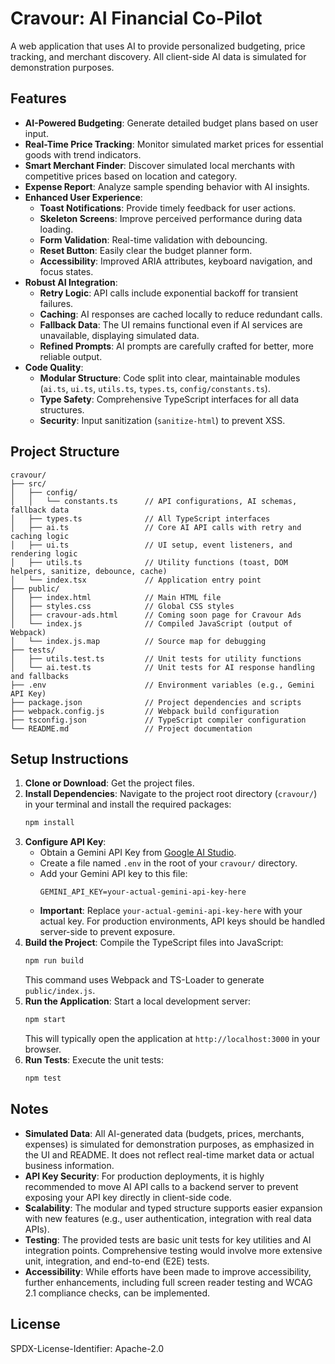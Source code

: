 # Cravour: AI Financial Co-Pilot

A web application that uses AI to provide personalized budgeting, price tracking, and merchant discovery. All client-side AI data is simulated for demonstration purposes.

## Features

-   **AI-Powered Budgeting**: Generate detailed budget plans based on user input.
-   **Real-Time Price Tracking**: Monitor simulated market prices for essential goods with trend indicators.
-   **Smart Merchant Finder**: Discover simulated local merchants with competitive prices based on location and category.
-   **Expense Report**: Analyze sample spending behavior with AI insights.
-   **Enhanced User Experience**:
    -   **Toast Notifications**: Provide timely feedback for user actions.
    -   **Skeleton Screens**: Improve perceived performance during data loading.
    -   **Form Validation**: Real-time validation with debouncing.
    -   **Reset Button**: Easily clear the budget planner form.
    -   **Accessibility**: Improved ARIA attributes, keyboard navigation, and focus states.
-   **Robust AI Integration**:
    -   **Retry Logic**: API calls include exponential backoff for transient failures.
    -   **Caching**: AI responses are cached locally to reduce redundant calls.
    -   **Fallback Data**: The UI remains functional even if AI services are unavailable, displaying simulated data.
    -   **Refined Prompts**: AI prompts are carefully crafted for better, more reliable output.
-   **Code Quality**:
    -   **Modular Structure**: Code split into clear, maintainable modules (`ai.ts`, `ui.ts`, `utils.ts`, `types.ts`, `config/constants.ts`).
    -   **Type Safety**: Comprehensive TypeScript interfaces for all data structures.
    -   **Security**: Input sanitization (`sanitize-html`) to prevent XSS.

## Project Structure

```
cravour/
├── src/
│   ├── config/
│   │   └── constants.ts      // API configurations, AI schemas, fallback data
│   ├── types.ts              // All TypeScript interfaces
│   ├── ai.ts                 // Core AI API calls with retry and caching logic
│   ├── ui.ts                 // UI setup, event listeners, and rendering logic
│   ├── utils.ts              // Utility functions (toast, DOM helpers, sanitize, debounce, cache)
│   └── index.tsx             // Application entry point
├── public/
│   ├── index.html            // Main HTML file
│   ├── styles.css            // Global CSS styles
│   ├── cravour-ads.html      // Coming soon page for Cravour Ads
│   └── index.js              // Compiled JavaScript (output of Webpack)
│   └── index.js.map          // Source map for debugging
├── tests/
│   ├── utils.test.ts         // Unit tests for utility functions
│   └── ai.test.ts            // Unit tests for AI response handling and fallbacks
├── .env                      // Environment variables (e.g., Gemini API Key)
├── package.json              // Project dependencies and scripts
├── webpack.config.js         // Webpack build configuration
├── tsconfig.json             // TypeScript compiler configuration
└── README.md                 // Project documentation
```

## Setup Instructions

1.  **Clone or Download**: Get the project files.
2.  **Install Dependencies**: Navigate to the project root directory (`cravour/`) in your terminal and install the required packages:
    ```bash
    npm install
    ```
3.  **Configure API Key**:
    *   Obtain a Gemini API Key from [Google AI Studio](https://aistudio.google.com/app/apikey).
    *   Create a file named `.env` in the root of your `cravour/` directory.
    *   Add your Gemini API key to this file:
        ```dotenv
        GEMINI_API_KEY=your-actual-gemini-api-key-here
        ```
    *   **Important**: Replace `your-actual-gemini-api-key-here` with your actual key. For production environments, API keys should be handled server-side to prevent exposure.
4.  **Build the Project**: Compile the TypeScript files into JavaScript:
    ```bash
    npm run build
    ```
    This command uses Webpack and TS-Loader to generate `public/index.js`.
5.  **Run the Application**: Start a local development server:
    ```bash
    npm start
    ```
    This will typically open the application at `http://localhost:3000` in your browser.
6.  **Run Tests**: Execute the unit tests:
    ```bash
    npm test
    ```

## Notes

-   **Simulated Data**: All AI-generated data (budgets, prices, merchants, expenses) is simulated for demonstration purposes, as emphasized in the UI and README. It does not reflect real-time market data or actual business information.
-   **API Key Security**: For production deployments, it is highly recommended to move AI API calls to a backend server to prevent exposing your API key directly in client-side code.
-   **Scalability**: The modular and typed structure supports easier expansion with new features (e.g., user authentication, integration with real data APIs).
-   **Testing**: The provided tests are basic unit tests for key utilities and AI integration points. Comprehensive testing would involve more extensive unit, integration, and end-to-end (E2E) tests.
-   **Accessibility**: While efforts have been made to improve accessibility, further enhancements, including full screen reader testing and WCAG 2.1 compliance checks, can be implemented.

## License

SPDX-License-Identifier: Apache-2.0
